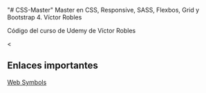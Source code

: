 "# CSS-Master" 
Master en CSS, Responsive, SASS, Flexbos, Grid y Bootstrap 4. Víctor Robles 

Código del curso de Udemy de Víctor Robles

<<h2>Enlaces importantes</h2>
<a href="https://www.fontsquirrel.com/fonts/web-symbols">Web Symbols</a>